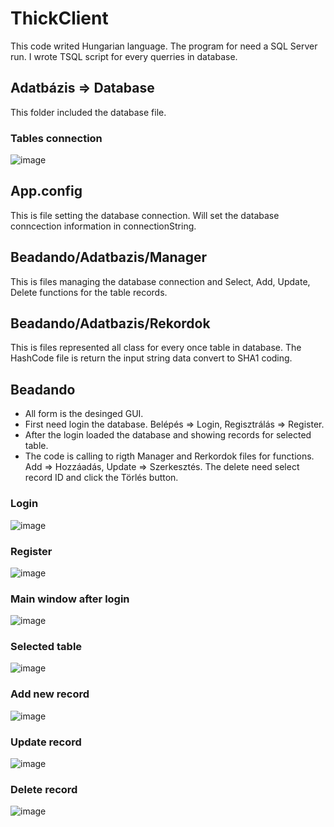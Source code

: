 # ThickClient
This code writed Hungarian language. The program for need a SQL Server run. I wrote TSQL script for every querries in database.

## Adatbázis => Database
This folder included the database file.

### Tables connection
![image](https://github.com/scktom/ThickClient/assets/23421135/6e019313-6945-41b4-b79d-6c7c969462cb)

## App.config
This is file setting the database connection. Will set the database conncection information in connectionString.

## Beadando/Adatbazis/Manager
This is files managing the database connection and Select, Add, Update, Delete functions for the table records.

## Beadando/Adatbazis/Rekordok
This is files represented all class for every once table in database. The HashCode file is return the input string data convert to SHA1 coding.

## Beadando
* All form is the desinged GUI. 
* First need login the database. Belépés => Login, Regisztrálás => Register.
* After the login loaded the database and showing records for selected table.
* The code is calling to rigth Manager and Rerkordok files for functions. Add => Hozzáadás, Update => Szerkesztés. The delete need select record ID and click the Törlés button.

### Login
![image](https://github.com/scktom/ThickClient/assets/23421135/991d762c-6966-4e4c-ad49-f0238a79d258)

### Register
![image](https://github.com/scktom/ThickClient/assets/23421135/04133806-1e9d-4645-9c47-a38480f4e79f)

### Main window after login
![image](https://github.com/scktom/ThickClient/assets/23421135/b26d1cc0-6079-48ad-bae0-631a813b8790)

### Selected table
![image](https://github.com/scktom/ThickClient/assets/23421135/294815f1-1b05-4ff3-b4f2-0a9406524234)

### Add new record
![image](https://github.com/scktom/ThickClient/assets/23421135/0d666656-7d17-4090-95b2-894e4038148b)

### Update record
![image](https://github.com/scktom/ThickClient/assets/23421135/e75028a7-3bad-4608-906b-184dae3b5c23)

### Delete record
![image](https://github.com/scktom/ThickClient/assets/23421135/93075555-23ab-49f5-b6e0-81ef6ac4b202)
